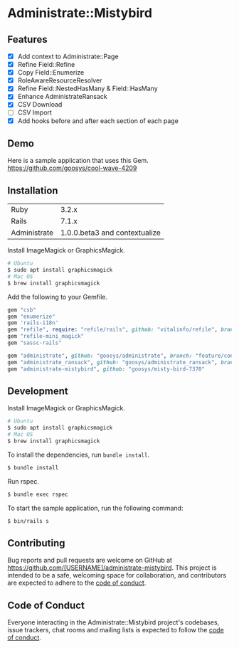 # Administrate::Mistybird

## Features

- [x] Add context to Administrate::Page
- [x] Refine Field::Refine
- [x] Copy Field::Enumerize
- [x] RoleAwareResourceResolver
- [x] Refine Field::NestedHasMany & Field::HasMany
- [x] Enhance AdministrateRansack
- [x] CSV Download
- [ ] CSV Import
- [x] Add hooks before and after each section of each page

## Demo

Here is a sample application that uses this Gem.
https://github.com/goosys/cool-wave-4209

## Installation

| | |
| -- | -- |
| Ruby | 3.2.x |
| Rails | 7.1.x |
| Administrate | 1.0.0.beta3 and contextualize |

Install ImageMagick or GraphicsMagick.

```bash
# Ubuntu
$ sudo apt install graphicsmagick
# Mac OS
$ brew install graphicsmagick
```

Add the following to your Gemfile.

```ruby
gem "csb"
gem "enumerize"
gem 'rails-i18n'
gem "refile", require: "refile/rails", github: "vitalinfo/refile", branch: "latest_ruby_rails"
gem "refile-mini_magick"
gem "sassc-rails"

gem "administrate", github: "goosys/administrate", branch: "feature/contextualize-resource_instance_variable"
gem "administrate_ransack", github: "goosys/administrate_ransack", branch: "develop"
gem "administrate-mistybird", github: "goosys/misty-bird-7370"
```

## Development

Install ImageMagick or GraphicsMagick.

```bash
# Ubuntu
$ sudo apt install graphicsmagick
# Mac OS
$ brew install graphicsmagick
```

To install the dependencies, run `bundle install`.

```bash
$ bundle install
```

Run rspec.

```bash
$ bundle exec rspec
```

To start the sample application, run the following command:

```bash
$ bin/rails s
```

## Contributing

Bug reports and pull requests are welcome on GitHub at https://github.com/[USERNAME]/administrate-mistybird. This project is intended to be a safe, welcoming space for collaboration, and contributors are expected to adhere to the [code of conduct](https://github.com/[USERNAME]/administrate-mistybird/blob/main/CODE_OF_CONDUCT.md).

## Code of Conduct

Everyone interacting in the Administrate::Mistybird project's codebases, issue trackers, chat rooms and mailing lists is expected to follow the [code of conduct](https://github.com/[USERNAME]/administrate-mistybird/blob/main/CODE_OF_CONDUCT.md).
